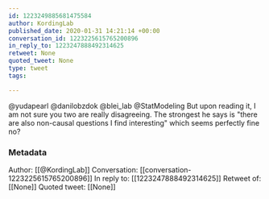 ```yaml
---
id: 1223249885681475584
author: KordingLab
published_date: 2020-01-31 14:21:14 +00:00
conversation_id: 1223225615765200896
in_reply_to: 1223247888492314625
retweet: None
quoted_tweet: None
type: tweet
tags:

---
```


@yudapearl @danilobzdok @blei_lab @StatModeling But upon reading it, I am not sure you two are really disagreeing. The strongest he says is "there are also non-causal questions I find interesting" which seems perfectly fine no?

### Metadata

Author: [[@KordingLab]]
Conversation: [[conversation-1223225615765200896]]
In reply to: [[1223247888492314625]]
Retweet of: [[None]]
Quoted tweet: [[None]]
